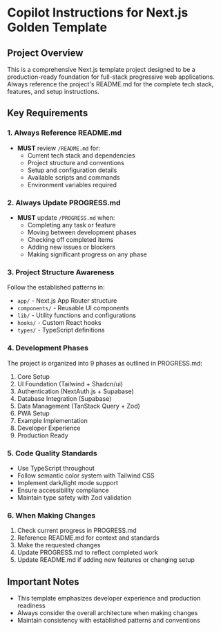 # Copilot Instructions for Next.js Golden Template

## Project Overview
This is a comprehensive Next.js template project designed to be a production-ready foundation for full-stack progressive web applications. Always reference the project's README.md for the complete tech stack, features, and setup instructions.

## Key Requirements

### 1. Always Reference README.md
- **MUST** review `/README.md` for:
  - Current tech stack and dependencies
  - Project structure and conventions
  - Setup and configuration details
  - Available scripts and commands
  - Environment variables required

### 2. Always Update PROGRESS.md
- **MUST** update `/PROGRESS.md` when:
  - Completing any task or feature
  - Moving between development phases
  - Checking off completed items
  - Adding new issues or blockers
  - Making significant progress on any phase

### 3. Project Structure Awareness
Follow the established patterns in:
- `app/` - Next.js App Router structure
- `components/` - Reusable UI components
- `lib/` - Utility functions and configurations
- `hooks/` - Custom React hooks
- `types/` - TypeScript definitions

### 4. Development Phases
The project is organized into 9 phases as outlined in PROGRESS.md:
1. Core Setup
2. UI Foundation (Tailwind + Shadcn/ui)
3. Authentication (NextAuth.js + Supabase)
4. Database Integration (Supabase)
5. Data Management (TanStack Query + Zod)
6. PWA Setup
7. Example Implementation
8. Developer Experience
9. Production Ready

### 5. Code Quality Standards
- Use TypeScript throughout
- Follow semantic color system with Tailwind CSS
- Implement dark/light mode support
- Ensure accessibility compliance
- Maintain type safety with Zod validation

### 6. When Making Changes
1. Check current progress in PROGRESS.md
2. Reference README.md for context and standards
3. Make the requested changes
4. Update PROGRESS.md to reflect completed work
5. Update README.md if adding new features or changing setup

## Important Notes
- This template emphasizes developer experience and production readiness
- Always consider the overall architecture when making changes
- Maintain consistency with established patterns and conventions